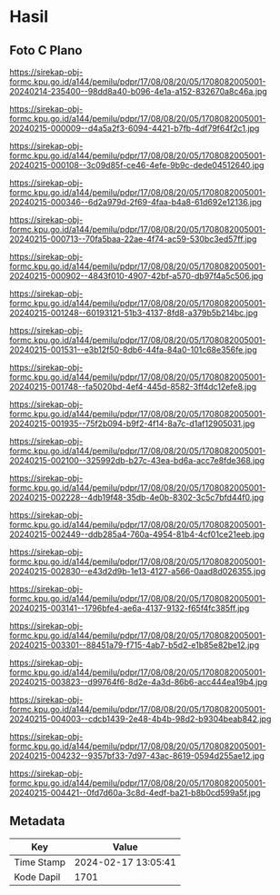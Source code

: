 # Hasil

## Foto C Plano

https://sirekap-obj-formc.kpu.go.id/a144/pemilu/pdpr/17/08/08/20/05/1708082005001-20240214-235400--98dd8a40-b096-4e1a-a152-832670a8c46a.jpg

https://sirekap-obj-formc.kpu.go.id/a144/pemilu/pdpr/17/08/08/20/05/1708082005001-20240215-000009--d4a5a2f3-6094-4421-b7fb-4df79f64f2c1.jpg

https://sirekap-obj-formc.kpu.go.id/a144/pemilu/pdpr/17/08/08/20/05/1708082005001-20240215-000108--3c09d85f-ce46-4efe-9b9c-dede04512640.jpg

https://sirekap-obj-formc.kpu.go.id/a144/pemilu/pdpr/17/08/08/20/05/1708082005001-20240215-000346--6d2a979d-2f69-4faa-b4a8-61d692e12136.jpg

https://sirekap-obj-formc.kpu.go.id/a144/pemilu/pdpr/17/08/08/20/05/1708082005001-20240215-000713--70fa5baa-22ae-4f74-ac59-530bc3ed57ff.jpg

https://sirekap-obj-formc.kpu.go.id/a144/pemilu/pdpr/17/08/08/20/05/1708082005001-20240215-000902--4843f010-4907-42bf-a570-db97f4a5c506.jpg

https://sirekap-obj-formc.kpu.go.id/a144/pemilu/pdpr/17/08/08/20/05/1708082005001-20240215-001248--60193121-51b3-4137-8fd8-a379b5b214bc.jpg

https://sirekap-obj-formc.kpu.go.id/a144/pemilu/pdpr/17/08/08/20/05/1708082005001-20240215-001531--e3b12f50-8db6-44fa-84a0-101c68e356fe.jpg

https://sirekap-obj-formc.kpu.go.id/a144/pemilu/pdpr/17/08/08/20/05/1708082005001-20240215-001748--fa5020bd-4ef4-445d-8582-3ff4dc12efe8.jpg

https://sirekap-obj-formc.kpu.go.id/a144/pemilu/pdpr/17/08/08/20/05/1708082005001-20240215-001935--75f2b094-b9f2-4f14-8a7c-d1af12905031.jpg

https://sirekap-obj-formc.kpu.go.id/a144/pemilu/pdpr/17/08/08/20/05/1708082005001-20240215-002100--325992db-b27c-43ea-bd6a-acc7e8fde368.jpg

https://sirekap-obj-formc.kpu.go.id/a144/pemilu/pdpr/17/08/08/20/05/1708082005001-20240215-002228--4db19f48-35db-4e0b-8302-3c5c7bfd44f0.jpg

https://sirekap-obj-formc.kpu.go.id/a144/pemilu/pdpr/17/08/08/20/05/1708082005001-20240215-002449--ddb285a4-760a-4954-81b4-4cf01ce21eeb.jpg

https://sirekap-obj-formc.kpu.go.id/a144/pemilu/pdpr/17/08/08/20/05/1708082005001-20240215-002830--e43d2d9b-1e13-4127-a566-0aad8d026355.jpg

https://sirekap-obj-formc.kpu.go.id/a144/pemilu/pdpr/17/08/08/20/05/1708082005001-20240215-003141--1796bfe4-ae6a-4137-9132-f65f4fc385ff.jpg

https://sirekap-obj-formc.kpu.go.id/a144/pemilu/pdpr/17/08/08/20/05/1708082005001-20240215-003301--88451a79-f715-4ab7-b5d2-e1b85e82be12.jpg

https://sirekap-obj-formc.kpu.go.id/a144/pemilu/pdpr/17/08/08/20/05/1708082005001-20240215-003823--d99764f6-8d2e-4a3d-86b6-acc444ea19b4.jpg

https://sirekap-obj-formc.kpu.go.id/a144/pemilu/pdpr/17/08/08/20/05/1708082005001-20240215-004003--cdcb1439-2e48-4b4b-98d2-b9304beab842.jpg

https://sirekap-obj-formc.kpu.go.id/a144/pemilu/pdpr/17/08/08/20/05/1708082005001-20240215-004232--9357bf33-7d97-43ac-8619-0594d255ae12.jpg

https://sirekap-obj-formc.kpu.go.id/a144/pemilu/pdpr/17/08/08/20/05/1708082005001-20240215-004421--0fd7d60a-3c8d-4edf-ba21-b8b0cd599a5f.jpg


## Metadata

| Key        | Value               |
| ---------- | ------------------- |
| Time Stamp | 2024-02-17 13:05:41 |
| Kode Dapil | 1701                |



